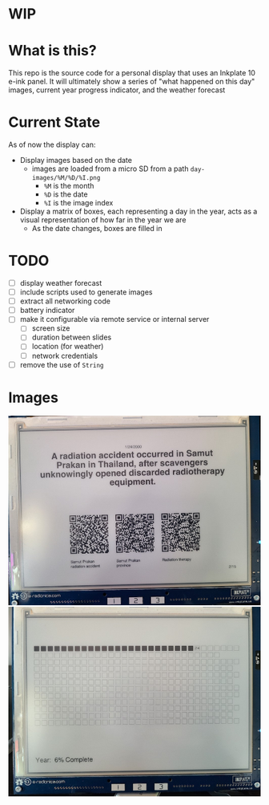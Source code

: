 # WIP

# What is this?

This repo is the source code for a personal display that uses an Inkplate 10 e-ink panel. It will ultimately show a series of "what happened on this day" images, current year progress indicator, and the weather forecast

# Current State

As of now the display can:
- Display images based on the date
  - images are loaded from a micro SD from a path `day-images/%M/%D/%I.png`
    - `%M` is the month
    - `%D` is the date
    - `%I` is the image index
- Display a matrix of boxes, each representing a day in the year, acts as a visual representation of how far in the year we are
  - As the date changes, boxes are filled in

# TODO

- [ ] display weather forecast
- [ ] include scripts used to generate images
- [ ] extract all networking code
- [ ] battery indicator
- [ ] make it configurable via remote service or internal server
  - [ ] screen size
  - [ ] duration between slides
  - [ ] location (for weather)
  - [ ] network credentials
- [ ] remove the use of `String`

# Images
![On this day](./images/on-this-day.jpg "On This Day")
![Year progress](./images/year.jpg "Year Progress")